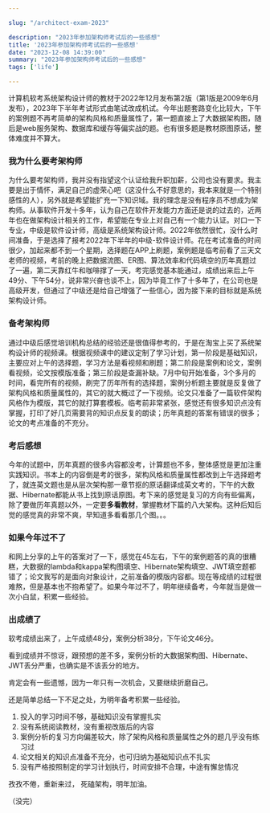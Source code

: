 ```yaml
---

slug: "/architect-exam-2023"

description: "2023年参加架构师考试后的一些感想"
title: '2023年参加架构师考试后的一些感想'
date: "2023-12-08 14:39:00"
summary: "2023年参加架构师考试后的一些感想"
tags: ['life']

---
```


计算机软考系统架构设计师的教材于2022年12月发布第2版（第1版是2009年6月发布），2023年下半年考试形式由笔试改成机试。今年出题套路变化比较大，下午的案例题不再考简单的架构风格和质量属性了，第一题直接上了大数据架构图，随后是web服务架构、数据库和缓存等偏实战的题。也有很多题是教材原图原话，整体难度并不算大。

### 我为什么要考架构师

为什么要考架构师，我并没有指望这个认证给我升职加薪，公司也没有要求。我主要是出于情怀，满足自己的虚荣心吧（这没什么不好意思的，我本来就是一个特别感性的人），另外就是希望能扩充一下知识域。我的理念是没有程序员不想成为架构师。从事软件开发十多年，认为自己在软件开发能力方面还是说的过去的，近两年也在做架构设计相关的工作，希望能在专业上对自己有一个能力认证。对口一下专业，中级是软件设计师，高级是系统架构设计师。2022年依然很忙，没什么时间准备，于是选择了报考2022年下半年的中级-软件设计师。花在考试准备的时间很少，加起来都不到一个星期，选择题在APP上刷题，案例题是临考前看了三天文老师的视频，考前的晚上把数据流图、ER图、算法效率和代码填空的历年真题过了一遍，第二天靠红牛和咖啡撑了一天，考完感觉基本能通过，成绩出来后上午49分、下午54分，说非常兴奋也谈不上，因为毕竟工作了十多年了，在公司也是高级开发，但通过了中级还是给自己增强了一些信心，因为接下来的目标就是系统架构设计师。

### 备考架构师

通过中级后感觉培训机构总结的经验还是很值得参考的，于是在淘宝上买了系统架构设计师的视频课。根据视频课中的建议定制了学习计划，第一阶段是基础知识，主要应对上午的选择题，学习方法是看视频和刷题；第二阶段是案例和论文，案例看视频，论文按模版准备；第三阶段是查漏补缺。7月中旬开始准备，3个多月的时间，看完所有的视频，刷完了历年所有的选择题，案例分析题主要就是反复做了架构风格和质量属性的，其它的就大概过了一下视频。论文只准备了一篇软件架构风格作为模版，其它的就打算套模板。临考前非常紧张，感觉还有很多知识点没有掌握，打印了好几页需要背的知识点反复的朗读；历年真题的答案有错误的很多；论文的考点准备的不充分。

### 考后感想

今年的试题中，历年真题的很多内容都没考，计算题也不多，整体感觉是更加注重实践知识。书本上的内容倒是考的很多，架构风格和质量属性都改到上午选择题考了，就连英文题也是从层次架构那一章节抠的原话翻译成英文考的，下午的大数据、Hibernate都能从书上找到原话原图。考下来的感觉是复习的方向有些偏离，除了要做历年真题以外，一定要**多看教材**，掌握教材下篇的八大架构。这种后知后觉的感觉真的非常不爽，早知道多看看那几个图。。。

### 如果今年过不了

和网上分享的上午的答案对了一下，感觉在45左右，下午的案例题答的真的很糟糕，大数据的lambda和kappa架构图填空、Hibernate架构填空、JWT填空题都错了；论文我写的是面向对象设计，之前准备的模版内容都。现在等成绩的过程很难熬，但是基本也不抱希望了。如果今年过不了，明年继续备考，今年就当是做一次小白鼠，积累一些经验。

### 出成绩了

软考成绩出来了，上午成绩48分，案例分析38分，下午论文46分。

看到成绩并不惊讶，跟预想的差不多，案例分析的大数据架构图、Hibernate、JWT丢分严重，也确实是不该丢分的地方。

肯定会有一些遗憾，因为一年只有一次机会，又要继续折磨自己。

还是简单总结一下不足之处，为明年备考积累一些经验。

1. 投入的学习时间不够，基础知识没有掌握扎实
2. 没有系统阅读教材，没有重视改版后的内容
3. 案例分析的复习方向偏差较大，除了架构风格和质量属性之外的题几乎没有练习过
4. 论文相关的知识点准备不充分，也可归纳为基础知识点不扎实
5. 没有严格按照制定的学习计划执行，时间安排不合理，中途有懈怠情况

孜孜不倦，重新来过，
死磕架构，明年加油。

（没完）

